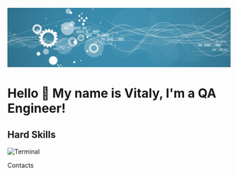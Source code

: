 ![Header](https://github.com/Vitaly-chek/Vitaly-chek/blob/main/images/1.jpg)

# Hello 👋 My name is Vitaly, I'm a QA Engineer!

## Hard Skills
![Terminal](https://img.shields.io/badge/Terminal-398CAE?style=for-the-badge&logo=https://github.com/Vitaly-chek/Vitaly-chek/blob/main/images/1.jpg)

Contacts